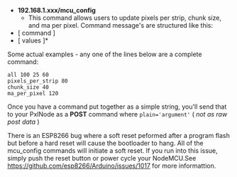   - **192.168.1.xxx/mcu_config**
    - This command allows users to update pixels per strip, chunk size, and ma per pixel.
Command message's are structured like this:
- [ command ]
- [ values ]*

Some actual examples - any one of the lines below are a complete command:
```
all 100 25 60
pixels_per_strip 80
chunk_size 40
ma_per_pixel 120
```

Once you have a command put together as a simple string, you'll send that to your PxlNode as a **POST** command where `plain='argument'` ( *not as raw post data* )

There is an ESP8266 bug where a soft reset peformed after a program flash but before a hard reset will cause the bootloader to hang. All of the mcu_config commands will initiate a soft reset. If you run into this issue, simply push the reset button or power cycle your NodeMCU.See https://github.com/esp8266/Arduino/issues/1017 for more informattion.
